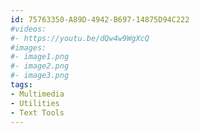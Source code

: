 ```yaml
---
id: 75763350-A89D-4942-B697-14875D94C222
#videos:
#- https://youtu.be/dQw4w9WgXcQ
#images:
#- image1.png
#- image2.png
#- image3.png
tags:
- Multimedia
- Utilities
- Text Tools
---
```

